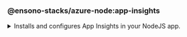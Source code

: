 ### @ensono-stacks/azure-node:app-insights

<details>
<summary>Installs and configures App Insights in your NodeJS app.</summary>

This generator will add and configure [applicationinsights](https://www.npmjs.com/package/applicationinsights) npm package for you.

## Prerequisites


Requires your NodeJS server to be implemented in a function called `main()`.

:::tip

Use the [`@nrwl/next:custom-server`](https://nx.dev/packages/next/generators/custom-server) generator which will have been added to your workspace by [`@ensono-stacks/workspace`](../workspace/plugin-information.md) to generate your NodeJS server!

:::

It requires the App Insights Access Key to be set in an env variable, from which it will be read.

## Usage

```bash
nx generate @ensono-stacks/azure-node:app-insights --project=<app-name> --appInsightsKey=<KEY_NAME> --server=<path to server ts file>
```

### Command line arguments

The following command line arguments are available:

| Option            | Description                                               | Type      | 
| ---               | --------------------------------------------------------- | ---       | 
| --project         | Target project name.                                      | string    | 
| --appInsightsKey  | The env variable that stores the app insights key.        | string    | 
| --server          | Path to custom server file inside the project.            | string    | 

### Generator Output

- Adds `applicationinsights` dependency in `package.json`.
- Extends `main()` function in the server file to initialise and configure app insights.

</details>